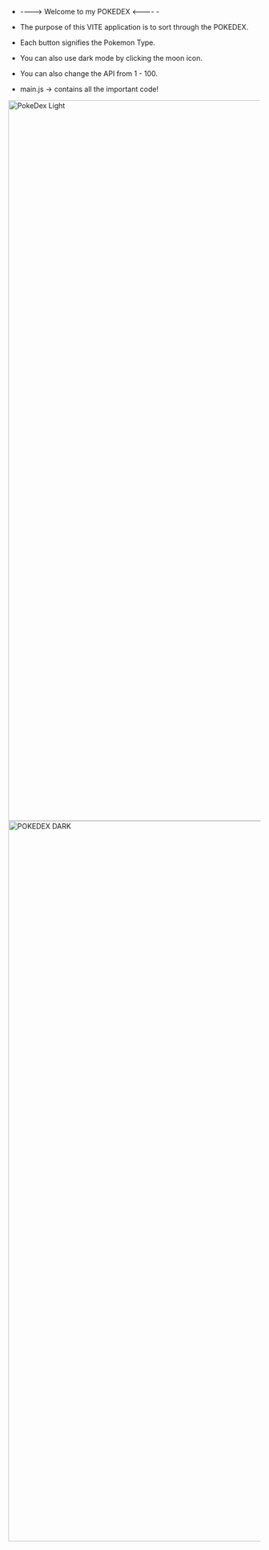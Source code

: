 - ----> Welcome to my POKEDEX <---- - 

- The purpose of this VITE application is to sort through the POKEDEX.

- Each button signifies the Pokemon Type.

- You can also use dark mode by clicking the moon icon.

- You can also change the API from 1 - 100.

- main.js -> contains all the important code!

 <img width="1440" alt="PokeDex Light" src="https://github.com/Pearlwonder/FinalProject1/assets/86245016/61e6ed26-0413-46fc-afd8-fd6d52525f3c">

 <img width="1440" alt="POKEDEX DARK" src="https://github.com/Pearlwonder/FinalProject1/assets/86245016/aed60f77-bd76-498b-9581-7c52194d0c71">
